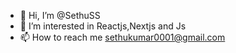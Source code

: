 - 👋 Hi, I’m @SethuSS
- 👀 I’m interested in Reactjs,Nextjs and Js
- 📫 How to reach me sethukumar0001@gmail.com

<!---
SethuSS/SethuSS is a ✨ special ✨ repository because its `README.md` (this file) appears on your GitHub profile.
You can click the Preview link to take a look at your changes.
--->
